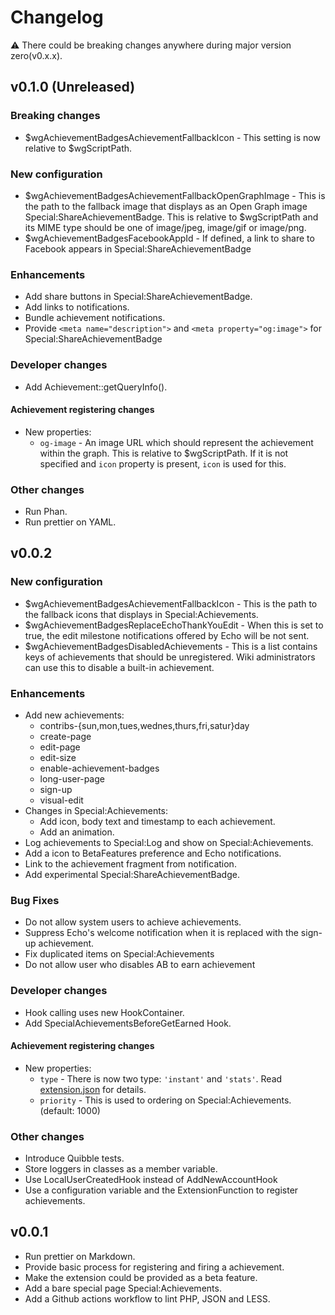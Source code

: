 # Changelog

:warning: There could be breaking changes anywhere during major version zero(v0.x.x).

## v0.1.0 (Unreleased)

### Breaking changes

- $wgAchievementBadgesAchievementFallbackIcon - This setting is now relative to $wgScriptPath.

### New configuration

- $wgAchievementBadgesAchievementFallbackOpenGraphImage - This is the path to the fallback image that displays as an Open Graph image Special:ShareAchievementBadge. This is relative to $wgScriptPath and its MIME type should be one of image/jpeg, image/gif or image/png.
- $wgAchievementBadgesFacebookAppId - If defined, a link to share to Facebook appears in Special:ShareAchievementBadge

### Enhancements

- Add share buttons in Special:ShareAchievementBadge.
- Add links to notifications.
- Bundle achievement notifications.
- Provide `<meta name="description">` and `<meta property="og:image">` for Special:ShareAchievementBadge

### Developer changes

- Add Achievement::getQueryInfo().

#### Achievement registering changes

- New properties:
  - `og-image` - An image URL which should represent the achievement within the graph. This is relative to $wgScriptPath. If it is not specified and `icon` property is present, `icon` is used for this.

### Other changes

- Run Phan.
- Run prettier on YAML.

## v0.0.2

### New configuration

- $wgAchievementBadgesAchievementFallbackIcon - This is the path to the fallback icons that displays in Special:Achievements.
- $wgAchievementBadgesReplaceEchoThankYouEdit - When this is set to true, the edit milestone notifications offered by Echo will be not sent.
- $wgAchievementBadgesDisabledAchievements - This is a list contains keys of achievements that should be unregistered. Wiki administrators can use this to disable a built-in achievement.

### Enhancements

- Add new achievements:
  - contribs-{sun,mon,tues,wednes,thurs,fri,satur}day
  - create-page
  - edit-page
  - edit-size
  - enable-achievement-badges
  - long-user-page
  - sign-up
  - visual-edit
- Changes in Special:Achievements:
  - Add icon, body text and timestamp to each achievement.
  - Add an animation.
- Log achievements to Special:Log and show on Special:Achievements.
- Add a icon to BetaFeatures preference and Echo notifications.
- Link to the achievement fragment from notification.
- Add experimental Special:ShareAchievementBadge.

### Bug Fixes

- Do not allow system users to achieve achievements.
- Suppress Echo's welcome notification when it is replaced with the sign-up achievement.
- Fix duplicated items on Special:Achievements
- Do not allow user who disables AB to earn achievement

### Developer changes

- Hook calling uses new HookContainer.
- Add SpecialAchievementsBeforeGetEarned Hook.

#### Achievement registering changes

- New properties:
  - `type` - There is now two type: `'instant'` and `'stats'`. Read [extension.json](extension.json) for details.
  - `priority` - This is used to ordering on Special:Achievements. (default: 1000)

### Other changes

- Introduce Quibble tests.
- Store loggers in classes as a member variable.
- Use LocalUserCreatedHook instead of AddNewAccountHook
- Use a configuration variable and the ExtensionFunction to register achievements.

## v0.0.1

- Run prettier on Markdown.
- Provide basic process for registering and firing a achievement.
- Make the extension could be provided as a beta feature.
- Add a bare special page Special:Achievements.
- Add a Github actions workflow to lint PHP, JSON and LESS.
